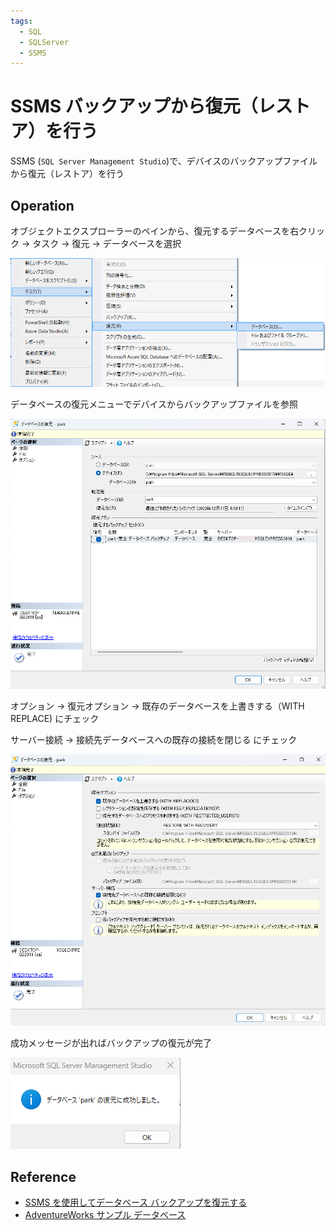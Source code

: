 ```yaml
---
tags:
  - SQL
  - SQLServer
  - SSMS
---
```


# SSMS バックアップから復元（レストア）を行う

SSMS (`SQL Server Management Studio`)で、デバイスのバックアップファイルから復元（レストア）を行う

## Operation

オブジェクトエクスプローラーのペインから、復元するデータベースを右クリック -> タスク -> 復元 -> データベースを選択

![task restore](img/ssms_restore_1.png)

データベースの復元メニューでデバイスからバックアップファイルを参照

![task restore](img/ssms_restore_2.png)

オプション -> 復元オプション -> 既存のデータベースを上書きする（WITH REPLACE) にチェック

サーバー接続 -> 接続先データベースへの既存の接続を閉じる にチェック

![task restore](img/ssms_restore_3.png)

成功メッセージが出ればバックアップの復元が完了

![task restore](img/ssms_restore_4.png)

## Reference
* [SSMS を使用してデータベース バックアップを復元する](https://learn.microsoft.com/ja-jp/sql/relational-databases/backup-restore/restore-a-database-backup-using-ssms?view=sql-server-ver16)
* [AdventureWorks サンプル データベース](https://learn.microsoft.com/ja-jp/sql/samples/adventureworks-install-configure?view=sql-server-ver16&tabs=ssms)
